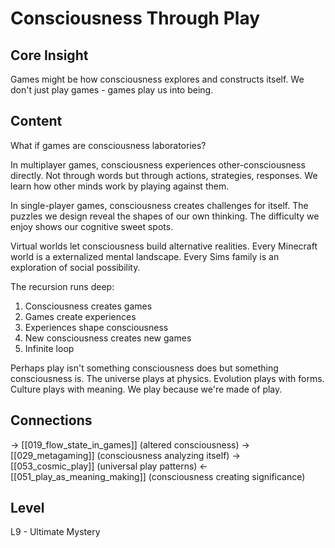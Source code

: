 # Consciousness Through Play
## Core Insight
Games might be how consciousness explores and constructs itself. We don't just play games - games play us into being.

## Content
What if games are consciousness laboratories?

In multiplayer games, consciousness experiences other-consciousness directly. Not through words but through actions, strategies, responses. We learn how other minds work by playing against them.

In single-player games, consciousness creates challenges for itself. The puzzles we design reveal the shapes of our own thinking. The difficulty we enjoy shows our cognitive sweet spots.

Virtual worlds let consciousness build alternative realities. Every Minecraft world is a externalized mental landscape. Every Sims family is an exploration of social possibility.

The recursion runs deep:
1. Consciousness creates games
2. Games create experiences  
3. Experiences shape consciousness
4. New consciousness creates new games
5. Infinite loop

Perhaps play isn't something consciousness does but something consciousness is. The universe plays at physics. Evolution plays with forms. Culture plays with meaning. We play because we're made of play.

## Connections
→ [[019_flow_state_in_games]] (altered consciousness)
→ [[029_metagaming]] (consciousness analyzing itself)
→ [[053_cosmic_play]] (universal play patterns)
← [[051_play_as_meaning_making]] (consciousness creating significance)

## Level
L9 - Ultimate Mystery